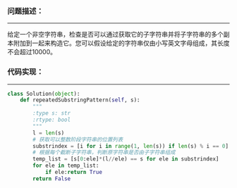### 问题描述：
***
给定一个非空字符串，检查是否可以通过获取它的子字符串并将子字符串的多个副本附加到一起来构造它。您可以假设给定的字符串仅由小写英文字母组成，其长度不会超过10000。
### 代码实现：
***
```python
class Solution(object):
    def repeatedSubstringPattern(self, s):
        """
        :type s: str
        :rtype: bool
        """
        l = len(s)
        # 获取可以整数阶段字符串的位置列表
        substrindex = [i for i in range(1, len(s)) if len(s) % i == 0]
        # 根据每个截断子字符串，判断原字符串是否由子字符串组成
        temp_list = [s[0:ele]*(l//ele) == s for ele in substrindex]
        for ele in temp_list:
            if ele:return True
        return False   
        
```